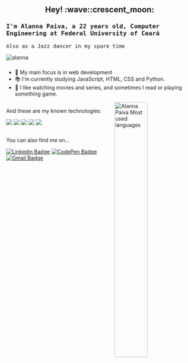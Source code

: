 
<!--
**alannapaiva/alannapaiva** is a ✨ _special_ ✨ repository because its `README.md` (this file) appears on your GitHub profile.

Here are some ideas to get you started:

- 🔭 I’m currently working on ...
- 🌱 I’m currently learning ...
- 👯 I’m looking to collaborate on ...
- 🤔 I’m looking for help with ...
- 💬 Ask me about ...
- 📫 How to reach me: ...
- 😄 Pronouns: ...
- ⚡ Fun fact: ...
-->

<h2 align="center"> Hey! :wave::crescent_moon:</h2>


### <samp>  I'm Alanna Paiva, a 22 years old, Computer Engineering at Federal University of Ceará </samp>

<samp> Also as a Jazz dancer in my spare time </samp>
<p align="left"> <img src="https://komarev.com/ghpvc/?username=alannapaiva" alt="alanna" /></p>

###
 
- :dart: My main focus is in web development
- :books: I'm currently studying JavaScript, HTML, CSS and Python.
- 💬 I like watching movies and series, and sometimes I read or playing something game.
<!-- [Website](https://alannapaiva.github.io/site_pessoal_2020/) 💻 - Working on it. -->


[<img align="right" src="https://github-readme-stats.vercel.app/api/top-langs/?username=alannapaiva&layout=compact&theme=radical" alt="Alanna Paiva Most used languages" width="42%" />](https://github.com/alannapaiva)


##


And these are my known technologies:

<img src="https://img.shields.io/badge/-HTML-D2691E" /> <img src="https://img.shields.io/badge/-CSS-2a9df4" /> <img src="https://img.shields.io/badge/-JavaScript-FFD700" /> <img src="https://img.shields.io/badge/-C-03254c"/> <img src="https://img.shields.io/badge/-UX-8A2BE2"/> 

##

You can also find me on...
<!--
[![Linkedin Badge](<img src="https://img.shields.io/badge/-LinkedIn-blue?style=for-the-badge&logo=Linkedin&logoColor=white&link=https://www.linkedin.com/in/alanna-paiva-b26881169/)](https://www.linkedin.com/in/alanna-paiva-b26881169/))"/> <img src="https://img.shields.io/badge/-Gmail-red?style=for-the-badge&logo=Gmail&logoColor=white&link=mailto:alannapaiva1@hotmail.com)"/> <img src="https://img.shields.io/badge/-CodePen-black?style=for-the-badge&logo=Linkedin&logoColor=white&link=https://codepen.io/paivalanna)"/> -->

[![Linkedin Badge](https://img.shields.io/badge/-LinkedIn-blue?style=flat-square&logo=Linkedin&logoColor=white&link=https://www.linkedin.com/in/alanna-paiva-b26881169/)](https://www.linkedin.com/in/alanna-paiva-b26881169/)
[![CodePen Badge](https://img.shields.io/badge/-CodePen-000?style=flat-square&logo=CodePen&logoColor=white&link=https://codepen.io/paivalanna)](https://codepen.io/paivalanna)
[![Gmail Badge](https://img.shields.io/badge/-Gmail-D74E43?style=flat-square&logo=Gmail&logoColor=white&link=mailto:alannapaiva1@hotmail.com)](mailto:alannapaiva6@gmail.com)

